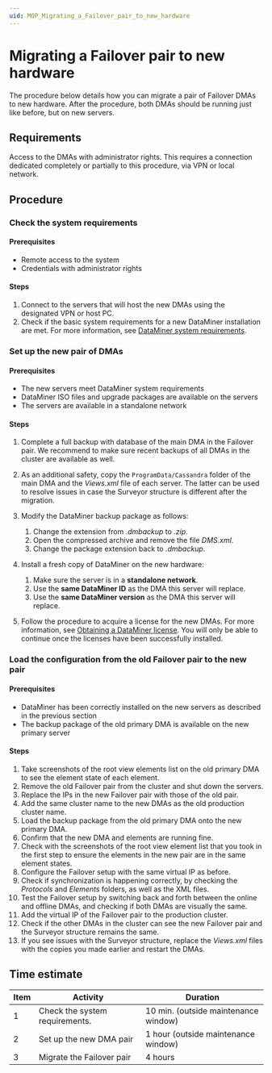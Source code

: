 ```yaml
---
uid: MOP_Migrating_a_Failover_pair_to_new_hardware
---
```


# Migrating a Failover pair to new hardware

The procedure below details how you can migrate a pair of Failover DMAs to new hardware. After the procedure, both DMAs should be running just like before, but on new servers.

## Requirements

Access to the DMAs with administrator rights. This requires a connection dedicated completely or partially to this procedure, via VPN or local network.

## Procedure

### Check the system requirements

#### Prerequisites

- Remote access to the system
- Credentials with administrator rights

#### Steps

1. Connect to the servers that will host the new DMAs using the designated VPN or host PC.
1. Check if the basic system requirements for a new DataMiner installation are met. For more information, see [DataMiner system requirements](https://community.dataminer.services/documentation/dataminer-system-requirements/).

### Set up the new pair of DMAs

#### Prerequisites

- The new servers meet DataMiner system requirements
- DataMiner ISO files and upgrade packages are available on the servers
- The servers are available in a standalone network

#### Steps

1. Complete a full backup with database of the main DMA in the Failover pair. We recommend to make sure recent backups of all DMAs in the cluster are available as well.
1. As an additional safety, copy the `ProgramData/Cassandra` folder of the main DMA and the *Views.xml* file of each server. The latter can be used to resolve issues in case the Surveyor structure is different after the migration.
1. Modify the DataMiner backup package as follows:

    1. Change the extension from *.dmbackup* to *.zip*.
    1. Open the compressed archive and remove the file *DMS.xml*.
    1. Change the package extension back to *.dmbackup*.

1. Install a fresh copy of DataMiner on the new hardware:

    1. Make sure the server is in a **standalone network**.
    1. Use the **same DataMiner ID** as the DMA this server will replace.
    1. Use the **same DataMiner version** as the DMA this server will replace.

1. Follow the procedure to acquire a license for the new DMAs. For more information, see [Obtaining a DataMiner license](xref:DataminerLicenses). You will only be able to continue once the licenses have been successfully installed.

### Load the configuration from the old Failover pair to the new pair

#### Prerequisites

- DataMiner has been correctly installed on the new servers as described in the previous section
- The backup package of the old primary DMA is available on the new primary server

#### Steps

1. Take screenshots of the root view elements list on the old primary DMA to see the element state of each element.
1. Remove the old Failover pair from the cluster and shut down the servers.
1. Replace the IPs in the new Failover pair with those of the old pair.
1. Add the same cluster name to the new DMAs as the old production cluster name.
1. Load the backup package from the old primary DMA onto the new primary DMA.
1. Confirm that the new DMA and elements are running fine.
1. Check with the screenshots of the root view element list that you took in the first step to ensure the elements in the new pair are in the same element states.
1. Configure the Failover setup with the same virtual IP as before.
1. Check if synchronization is happening correctly, by checking the *Protocols* and *Elements* folders, as well as the XML files.
1. Test the Failover setup by switching back and forth between the online and offline DMAs, and checking if both DMAs are visually the same.
1. Add the virtual IP of the Failover pair to the production cluster.
1. Check if the other DMAs in the cluster can see the new Failover pair and the Surveyor structure remains the same.
1. If you see issues with the Surveyor structure, replace the *Views.xml* files with the copies you made earlier and restart the DMAs.

## Time estimate

| Item | Activity | Duration |
|------|----------|----------|
| 1    | Check the system requirements. | 10 min. (outside maintenance window) |
| 2    | Set up the new DMA pair        | 1 hour (outside maintenance window)  |
| 3    | Migrate the Failover pair      | 4 hours |
